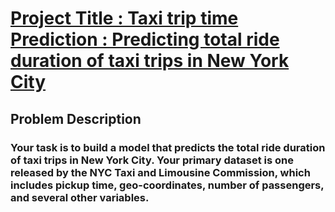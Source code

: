 # <b><u> Project Title : Taxi trip time Prediction : Predicting total ride duration of taxi trips in New York City</u></b>

## <b> Problem Description </b>

### Your task is to build a model that predicts the total ride duration of taxi trips in New York City. Your primary dataset is one released by the NYC Taxi and Limousine Commission, which includes pickup time, geo-coordinates, number of passengers, and several other variables.
